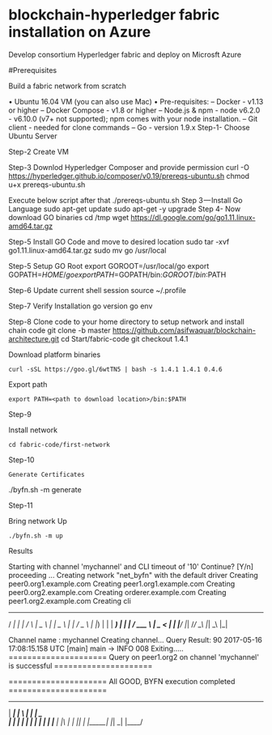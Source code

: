 # blockchain-hyperledger fabric installation on Azure

Develop consortium Hyperledger fabric and deploy on Microsft Azure


#Prerequisites

Build a fabric network from scratch

• Ubuntu 16.04 VM (you can also use Mac)
• Pre-requisites:
– Docker - v1.13 or higher
– Docker Compose - v1.8 or higher
– Node.js & npm - node v6.2.0 - v6.10.0 (v7+ not supported); npm comes with
your node installation.
– Git client - needed for clone commands
– Go - version 1.9.x
Step-1- Choose Ubuntu Server
 

Step-2 Create VM
 
 

Step-3
Downlod Hyperledger Composer and provide permission
curl -O https://hyperledger.github.io/composer/v0.19/prereqs-ubuntu.sh
chmod u+x prereqs-ubuntu.sh

Execute below script after that
./prereqs-ubuntu.sh
Step 3 — Install Go Language
sudo apt-get update
sudo apt-get -y upgrade
Step 4- Now download GO binaries
cd /tmp
wget https://dl.google.com/go/go1.11.linux-amd64.tar.gz

Step-5 Install GO Code and move to desired location
sudo tar -xvf go1.11.linux-amd64.tar.gz
sudo mv go /usr/local

Step-5 Setup GO Root
export GOROOT=/usr/local/go
export GOPATH=$HOME/go
export PATH=$GOPATH/bin:$GOROOT/bin:$PATH

Step-6 Update current shell session 
source ~/.profile

Step-7 Verify Installation
go version
go env

Step-8
Clone code to your home directory to setup network and install chain code
git clone -b master https://github.com/asifwaquar/blockchain-architecture.git
cd Start/fabric-code
git checkout 1.4.1


Download platform binaries 

	curl -sSL https://goo.gl/6wtTN5 | bash -s 1.4.1 1.4.1 0.4.6

 Export path

	export PATH=<path to download location>/bin:$PATH

 Step-9

  Install network 

	cd fabric-code/first-network

    


 Step-10

	Generate Certificates

./byfn.sh -m generate

Step-11

Bring network Up


	./byfn.sh -m up

 
Results

Starting with channel 'mychannel' and CLI timeout of '10'
Continue? [Y/n]
proceeding ...
Creating network "net_byfn" with the default driver
Creating peer0.org1.example.com
Creating peer1.org1.example.com
Creating peer0.org2.example.com
Creating orderer.example.com
Creating peer1.org2.example.com
Creating cli


 ____    _____      _      ____    _____
/ ___|  |_   _|    / \    |  _ \  |_   _|
\___ \    | |     / _ \   | |_) |   | |
 ___) |   | |    / ___ \  |  _ <    | |
|____/    |_|   /_/   \_\ |_| \_\   |_|

Channel name : mychannel
Creating channel...
Query Result: 90
2017-05-16 17:08:15.158 UTC [main] main -> INFO 008 Exiting.....
===================== Query on peer1.org2 on channel 'mychannel' is successful =====================

===================== All GOOD, BYFN execution completed =====================


 _____   _   _   ____
| ____| | \ | | |  _ \
|  _|   |  \| | | | | |
| |___  | |\  | | |_| |
|_____| |_| \_| |____/




